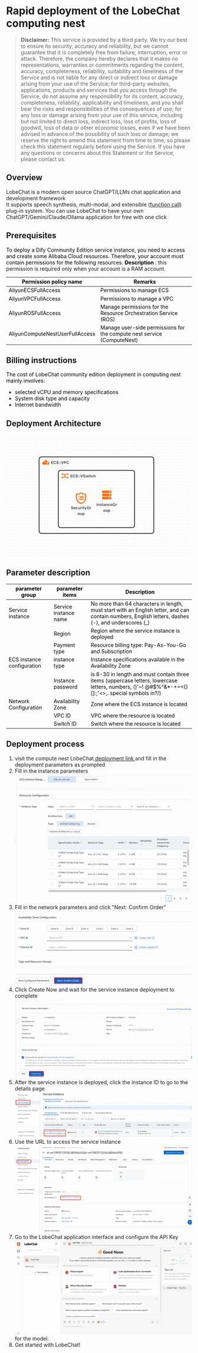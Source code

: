 <h1> Rapid deployment of the LobeChat computing nest </h1>

<blockquote>
    <p><strong> Disclaimer:</strong> This service is provided by a third party. We try our best to ensure its security,
        accuracy and reliability, but we cannot guarantee that it is completely free from failure, interruption, error
        or attack. Therefore, the company hereby declares that it makes no representations, warranties or commitments
        regarding the content, accuracy, completeness, reliability, suitability and timeliness of the Service and is not
        liable for any direct or indirect loss or damage arising from your use of the Service; for third-party websites,
        applications, products and services that you access through the Service, do not assume any responsibility for
        its content, accuracy, completeness, reliability, applicability and timeliness, and you shall bear the risks and
        responsibilities of the consequences of use; for any loss or damage arising from your use of this service,
        including but not limited to direct loss, indirect loss, loss of profits, loss of goodwill, loss of data or
        other economic losses, even if we have been advised in advance of the possibility of such loss or damage; we
        reserve the right to amend this statement from time to time, so please check this statement regularly before
        using the Service. If you have any questions or concerns about this Statement or the Service, please contact us.
    </p>
</blockquote>

<h2> Overview </h2>

<p>LobeChat is a modern open source ChatGPT/LLMs chat application and development framework <br/>
    It supports speech synthesis, multi-modal, and extensible (<a
            href="https://lobehub.com/zh/blog/openai-function-call">function call</a>) plug-in system. You can use
    LobeChat to have your own ChatGPT/Gemini/Claude/Ollama application for free with one click </p>

<h2> Prerequisites </h2>

<p><font style="color:black;"> To deploy a Dify Community Edition service instance, you need to access and
    create some Alibaba Cloud resources. Therefore, your account must contain permissions for the following
    resources. </font><font style="color:black;"> </font><strong><font style="color:black;">
    Description </font></strong><font style="color:rgb(51, 51>: 51);">: this permission is required only when your account is a RAM account. </font></p>

<table>
<thead>
<tr>
    <th><font style="color:black;"> Permission policy name </font></th>
    <th><font style="color:black;"> Remarks </font></th>
    </tr>
    </thead>
    <tbody>
    <tr>
        <td><font style="color:black;">AliyunECSFullAccess</font></td>
        <td><font style="color:black;"> Permissions to manage ECS </font></td>
    </tr>
    <tr>
        <td><font style="color:black;">AliyunVPCFullAccess</font></td>
        <td><font style="color:black;"> Permissions to manage a VPC </font></td>
    </tr>
    <tr>
        <td><font style="color:black;">AliyunROSFullAccess</font></td>
        <td><font style="color:black;"> Manage permissions for the Resource Orchestration Service
            (ROS) </font></td>
    </tr>
    <tr>
        <td><font style="color:black;">AliyunComputeNestUserFullAccess</font></td>
        <td><font style="color:black;"> Manage user-side permissions for the compute nest service
            (ComputeNest) </font></td>
    </tr>
    </tbody>
    </table>

<h2> Billing instructions </h2>

<p><font style="color:black;"> The cost of LobeChat community edition deployment in computing nest mainly
    involves:</font></p>

<ul>
    <li><font style="color:black;"> selected vCPU and memory specifications </font></li>
    <li><font style="color:black;"> System disk type and capacity </font></li>
    <li><font style="color:black;"> Internet bandwidth </font></li>
</ul>

<h2> Deployment Architecture </h2>

<p><img src="./img-en/deploy.png" alt=""/></p>

<h2> Parameter description </h2>

<table>
    <thead>
    <tr>
        <th><font style="color:black;"> parameter group </font></th>
        <th><font style="color:black;"> parameter items </font></th>
        <th><font style="color:black;"> Description </font></th>
    </tr>
    </thead>
    <tbody>
    <tr>
        <td><font style="color:black;"> Service instance </font></td>
        <td><font style="color:black;"> Service instance name </font></td>
        <td><font style="color:black;"> No more than 64 characters in length, must start with an English
            letter, and can contain numbers, English letters, dashes (-), and underscores (_)</font></td>
    </tr>
    <tr>
        <td></td>
        <td><font style="color:black;"> Region </font></td>
        <td><font style="color:black;"> Region where the service instance is deployed </font></td>
    </tr>
    <tr>
        <td></td>
        <td><font style="color:black;"> Payment type </font></td>
        <td><font style="color:black;"> Resource billing type: Pay-As-You-Go and Subscription </font></td>
    </tr>
    <tr>
        <td><font style="color:black;">ECS instance configuration </font></td>
        <td><font style="color:black;"> instance type </font></td>
        <td><font style="color:black;"> Instance specifications available in the Availability Zone </font>
        </td>
    </tr>
    <tr>
        <td></td>
        <td><font style="color:black;"> Instance password </font></td>
        <td><font style="color:black;"> is 8-30 in length and must contain three items (uppercase letters,
            lowercase letters, numbers, ()'~! @#$%^&*-+=<{}[]:;'<>,. special symbols in?/)</font></td>
    </tr>
    <tr>
        <td><font style="color:black;"> Network Configuration </font></td>
        <td><font style="color:black;"> Availability Zone </font></td>
        <td><font style="color:black;"> Zone where the ECS instance is located </font></td>
    </tr>
    <tr>
        <td></td>
        <td><font style="color:black;">VPC ID</font></td>
        <td><font style="color:black;"> VPC where the resource is located </font></td>
    </tr>
    <tr>
        <td></td>
        <td><font style="color:black;"> Switch ID</font></td>
        <td><font style="color:black;"> Switch where the resource is located </font></td>
    </tr>
    </tbody>
</table>

<h2> Deployment process </h2>

<ol>
    <li> visit the compute nest LobeChat<a
            href="https://computenest.console.aliyun.com/service/instance/create/default?type=user&ServiceName=LobeChat%E7%A4%BE%E5%8C%BA%E7%89%88">
        deployment link </a> and fill in the deployment parameters as prompted
    </li>
    <li> Fill in the instance parameters <img src="./img-en/param1.png" alt=""/></li>
    <li> Fill in the network parameters and click "Next: Confirm Order" <img src="./img-en/param2.png" alt=""/></li>
    <li> Click Create Now and wait for the service instance deployment to complete <img src="./img-en/param3.png" alt=""/>
    </li>
    <li> After the service instance is deployed, click the instance ID to go to the details page <img src="./img-en/serviceInstance1.png" alt=""/>
    </li>
    <li> Use the URL to access the service instance <img src="./img-en/serviceInstance2.png" alt=""/></li>
    <li> Go to the LobeChat application interface and configure the API Key<img src="./img-en/lobechat.png" alt=""/></li>
    for the model.
    <li> Get started with LobeChat!</li>
</ol>
